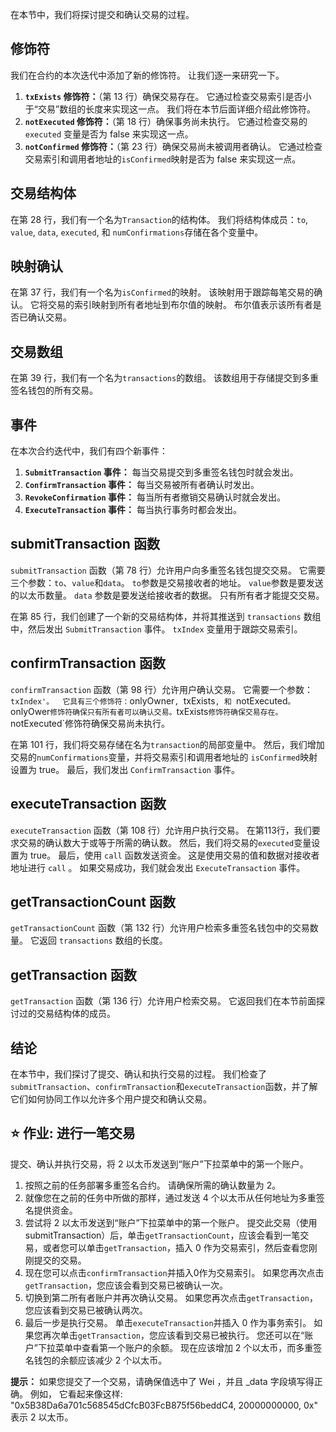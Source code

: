 在本节中，我们将探讨提交和确认交易的过程。

## 修饰符

我们在合约的本次迭代中添加了新的修饰符。 让我们逐一来研究一下。

1. **`txExists` 修饰符：**（第 13 行）确保交易存在。 它通过检查交易索引是否小于“交易”数组的长度来实现这一点。 我们将在本节后面详细介绍此修饰符。
2. **`notExecuted` 修饰符：**（第 18 行）确保事务尚未执行。 它通过检查交易的`executed` 变量是否为 false 来实现这一点。
3. **`notConfirmed` 修饰符：**（第 23 行）确保交易尚未被调用者确认。 它通过检查交易索引和调用者地址的`isConfirmed`映射是否为 false 来实现这一点。

## 交易结构体

在第 28 行，我们有一个名为`Transaction`的结构体。 我们将结构体成员：`to`, `value`, `data`, `executed`, 和 `numConfirmations`存储在各个变量中。

## 映射确认

在第 37 行，我们有一个名为`isConfirmed`的映射。 该映射用于跟踪每笔交易的确认。 它将交易的索引映射到所有者地址到布尔值的映射。 布尔值表示该所有者是否已确认交易。

## 交易数组

在第 39 行，我们有一个名为`transactions`的数组。 该数组用于存储提交到多重签名钱包的所有交易。

## 事件

在本次合约迭代中，我们有四个新事件：

1. **`SubmitTransaction` 事件：** 每当交易提交到多重签名钱包时就会发出。
2. **`ConfirmTransaction` 事件：** 每当交易被所有者确认时发出。
3. **`RevokeConfirmation` 事件：** 每当所有者撤销交易确认时就会发出。
4. **`ExecuteTransaction` 事件：** 每当执行事务时都会发出。

## submitTransaction 函数

`submitTransaction` 函数（第 78 行）允许用户向多重签名钱包提交交易。 它需要三个参数：`to`、`value`和`data`。 `to`参数是交易接收者的地址。 `value`参数是要发送的以太币数量。 `data` 参数是要发送给接收者的数据。 只有所有者才能提交交易。

在第 85 行，我们创建了一个新的交易结构体，并将其推送到 `transactions` 数组中，然后发出 `SubmitTransaction` 事件。 `txIndex` 变量用于跟踪交易索引。

## confirmTransaction 函数

`confirmTransaction` 函数（第 98 行）允许用户确认交易。 它需要一个参数：`txIndex'。 
它具有三个修饰符：`onlyOwner`, `txExists`, 和 `notExecuted`。 `onlyOwer`修饰符确保只有所有者可以确认交易。`txExists`修饰符确保交易存在。`notExecuted\`修饰符确保交易尚未执行。

在第 101 行，我们将交易存储在名为`transaction`的局部变量中。 然后，我们增加交易的`numConfirmations`变量，并将交易索引和调用者地址的 `isConfirmed`映射设置为 true。 最后，我们发出 `ConfirmTransaction` 事件。

## executeTransaction 函数

`executeTransaction` 函数（第 108 行）允许用户执行交易。 在第113行，我们要求交易的确认数大于或等于所需的确认数。 然后，我们将交易的`executed`变量设置为 true。 最后，使用 `call` 函数发送资金。  这是使用交易的值和数据对接收者地址进行 `call` 。 如果交易成功，我们就会发出 `ExecuteTransaction` 事件。

## getTransactionCount 函数

`getTransactionCount` 函数（第 132 行）允许用户检索多重签名钱包中的交易数量。 它返回 `transactions` 数组的长度。

## getTransaction 函数

`getTransaction` 函数（第 136 行）允许用户检索交易。 它返回我们在本节前面探讨过的交易结构体的成员。

## 结论

在本节中，我们探讨了提交、确认和执行交易的过程。 我们检查了`submitTransaction`、`confirmTransaction`和`executeTransaction`函数，并了解它们如何协同工作以允许多个用户提交和确认交易。

## ⭐ 作业: 进行一笔交易

提交、确认并执行交易，将 2 以太币发送到“账户”下拉菜单中的第一个账户。

1. 按照之前的任务部署多重签名合约。 请确保所需的确认数量为 2。
2. 就像您在之前的任务中所做的那样，通过发送 4 个以太币从任何地址为多重签名提供资金。
3. 尝试将 2 以太币发送到“账户”下拉菜单中的第一个账户。  提交此交易（使用submitTransaction）后，单击`getTransactionCount`，应该会看到一笔交易，或者您可以单击`getTransaction`，插入 0 作为交易索引，然后查看您刚刚提交的交易。
4. 现在您可以点击`confirmTransaction`并插入0作为交易索引。 如果您再次点击`getTransaction`，您应该会看到交易已被确认一次。
5. 切换到第二所有者账户并再次确认交易。 如果您再次点击`getTransaction`，您应该看到交易已被确认两次。
6. 最后一步是执行交易。 单击`executeTransaction`并插入 0 作为事务索引。 如果您再次单击`getTransaction`，您应该看到交易已被执行。 您还可以在“账户”下拉菜单中查看第一个账户的余额。 现在应该增加 2 个以太币，而多重签名钱包的余额应该减少 2 个以太币。

**提示：**
如果您提交了一个交易，请确保值选中了 Wei ，并且 _data 字段填写得正确。 例如， 它看起来像这样: "0x5B38Da6a701c568545dCfcB03FcB875f56beddC4, 20000000000, 0x" 表示 2 以太币。
